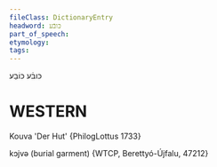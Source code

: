 ```yaml
---
fileClass: DictionaryEntry
headword: כּובֿע
part_of_speech: 
etymology: 
tags: 
---
```

כּובֿע
כּוֹבַע

WESTERN
========

Kouva 'Der Hut' {PhilogLottus 1733}

kɔjvə (burial garment) {WTCP, Berettyó-Újfalu, 47212}

